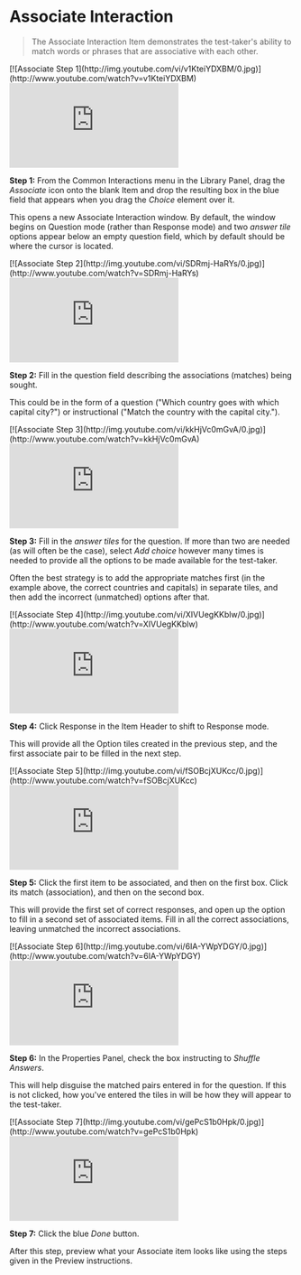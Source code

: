 # Associate Interaction #

>The Associate Interaction Item demonstrates the test-taker's ability to match words or phrases that are associative with each other. 

<div class="hidden-video">
[![Associate Step 1](http://img.youtube.com/vi/v1KteiYDXBM/0.jpg)](http://www.youtube.com/watch?v=v1KteiYDXBM)
</div>

<div class='embed-container'><iframe src="https://www.youtube.com/embed/v1KteiYDXBM?rel=0" frameborder="0" allowfullscreen="true"></iframe></div>

**Step 1:** From the Common Interactions menu in the Library Panel, drag the *Associate* icon onto the blank Item and drop the resulting box in the blue field that appears when you drag the *Choice* element over it.

This opens a new Associate Interaction window. By default, the window begins on Question mode (rather than Response mode) and two *answer tile* options appear below an empty question field, which by default should be where the cursor is located. 

<div class="hidden-video">
[![Associate Step 2](http://img.youtube.com/vi/SDRmj-HaRYs/0.jpg)](http://www.youtube.com/watch?v=SDRmj-HaRYs)
</div>

<div class='embed-container'><iframe src="https://www.youtube.com/embed/SDRmj-HaRYs?rel=0" frameborder="0" allowfullscreen="true"></iframe></div>

**Step 2:** Fill in the question field describing the associations (matches) being sought. 

This could be in the form of a question ("Which country goes with which capital city?") or instructional ("Match the country with the capital city.").

<div class="hidden-video">
[![Associate Step 3](http://img.youtube.com/vi/kkHjVc0mGvA/0.jpg)](http://www.youtube.com/watch?v=kkHjVc0mGvA)
</div>

<div class='embed-container'><iframe src="https://www.youtube.com/embed/kkHjVc0mGvA?rel=0" frameborder="0" allowfullscreen="true"></iframe></div>

**Step 3:** Fill in the *answer tiles* for the question. If more than two are needed (as will often be the case), select *Add choice* however many times is needed to provide all the options to be made available for the test-taker.

Often the best strategy is to add the appropriate matches first (in the example above, the correct countries and capitals) in separate tiles, and then add the incorrect (unmatched) options after that. 

<div class="hidden-video">
[![Associate Step 4](http://img.youtube.com/vi/XIVUegKKblw/0.jpg)](http://www.youtube.com/watch?v=XIVUegKKblw)
</div>

<div class='embed-container'><iframe src="https://www.youtube.com/embed/XIVUegKKblw?rel=0" frameborder="0" allowfullscreen="true"></iframe></div>

**Step 4:** Click Response in the Item Header to shift to Response mode.

This will provide all the Option tiles created in the previous step, and the first associate pair to be filled in the next step.

<div class="hidden-video">
[![Associate Step 5](http://img.youtube.com/vi/fSOBcjXUKcc/0.jpg)](http://www.youtube.com/watch?v=fSOBcjXUKcc)
</div>

<div class='embed-container'><iframe src="https://www.youtube.com/embed/fSOBcjXUKcc?rel=0" frameborder="0" allowfullscreen="true"></iframe></div>

**Step 5:** Click the first item to be associated, and then on the first box. Click its match (association), and then on the second box.

This will provide the first set of correct responses, and open up the option to fill in a second set of associated items. Fill in all the correct associations, leaving unmatched the incorrect associations.

<div class="hidden-video">
[![Associate Step 6](http://img.youtube.com/vi/6IA-YWpYDGY/0.jpg)](http://www.youtube.com/watch?v=6IA-YWpYDGY)
</div>

<div class='embed-container'><iframe src="https://www.youtube.com/embed/6IA-YWpYDGY?rel=0" frameborder="0" allowfullscreen="true"></iframe></div>

**Step 6:** In the Properties Panel, check the box instructing to *Shuffle Answers*. 

This will help disguise the matched pairs entered in for the question. If this is not clicked, how you've entered the tiles in will be how they will appear to the test-taker.

<div class="hidden-video">
[![Associate Step 7](http://img.youtube.com/vi/gePcS1b0Hpk/0.jpg)](http://www.youtube.com/watch?v=gePcS1b0Hpk)
</div>

<div class='embed-container'><iframe src="https://www.youtube.com/embed/gePcS1b0Hpk?rel=0" frameborder="0" allowfullscreen="true"></iframe></div>

**Step 7:** Click the blue *Done* button.

After this step, preview what your Associate item looks like using the steps given in the Preview instructions.
